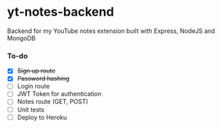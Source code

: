 # yt-notes-backend

Backend for my YouTube notes extension built with Express, NodeJS and MongoDB

### To-do

- [x] ~~Sign up route~~
- [x] ~~Password hashing~~
- [ ] Login route
- [ ] JWT Token for authentication
- [ ] Notes route (GET, POST)
- [ ] Unit tests
- [ ] Deploy to Heroku
